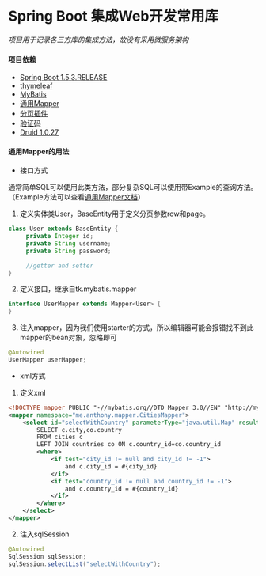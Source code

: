 # Spring Boot 集成Web开发常用库
_项目用于记录各三方库的集成方法，故没有采用微服务架构_
#### 项目依赖
- [Spring Boot 1.5.3.RELEASE](https://github.com/spring-projects/spring-boot)
- [thymeleaf](http://www.thymeleaf.org/)
- [MyBatis](http://www.mybatis.org/mybatis-3/)
- [通用Mapper](https://github.com/abel533/Mapper)
- [分页插件](https://github.com/pagehelper/pagehelper-spring-boot)
- [验证码](https://github.com/penggle/kaptcha)
- [Druid 1.0.27](https://github.com/alibaba/druid)
#### 通用Mapper的用法
- 接口方式

通常简单SQL可以使用此类方法，部分复杂SQL可以使用带Example的查询方法。（Example方法可以查看[通用Mapper文档](https://github.com/abel533/Mapper)）
1. 定义实体类User，BaseEntity用于定义分页参数row和page。
```java 
class User extends BaseEntity {
     private Integer id;
     private String username;
     private String password;
   
     //getter and setter
}
```
2. 定义接口，继承自tk.mybatis.mapper
```java
interface UserMapper extends Mapper<User> {
}
```
3. 注入mapper，因为我们使用starter的方式，所以编辑器可能会报错找不到此mapper的bean对象，忽略即可
```java
@Autowired
UserMapper userMapper;
```
- xml方式
1. 定义xml
```xml
<!DOCTYPE mapper PUBLIC "-//mybatis.org//DTD Mapper 3.0//EN" "http://mybatis.org/dtd/mybatis-3-mapper.dtd" >
<mapper namespace="me.anthony.mapper.CitiesMapper">
    <select id="selectWithCountry" parameterType="java.util.Map" resultType="me.anthony.entity.Cities">
        SELECT c.city,co.country
        FROM cities c
        LEFT JOIN countries co ON c.country_id=co.country_id
        <where>
            <if test="city_id != null and city_id != -1">
                and c.city_id = #{city_id}
            </if>
            <if test="country_id != null and country_id != -1">
                and c.country_id = #{country_id}
            </if>
        </where>
    </select>
</mapper>
```
2. 注入sqlSession
```java
@Autowired
SqlSession sqlSession;
sqlSession.selectList("selectWithCountry");
```